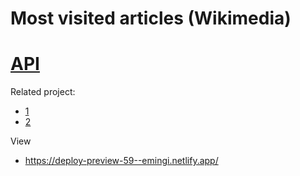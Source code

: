 # Most visited articles (Wikimedia)
# [API](https://wikimedia.org/api/rest_v1/#/Pageviews%20data/get_metrics_pageviews_top_per_country__country___access___year___month___day_)


Related project:
- [1](https://pageviews.wmcloud.org/topviews/?project=fr.wikipedia.org&platform=all-access&date=yesterday&excludes=) 
- [2](https://top.hatnote.com/fr/)


View
* https://deploy-preview-59--emingi.netlify.app/
